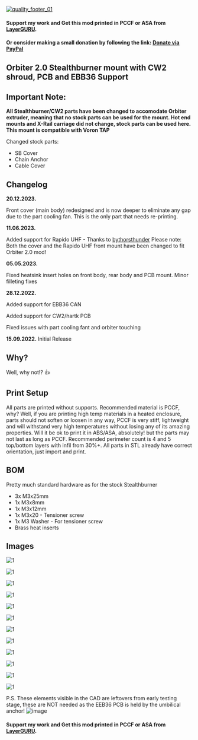 [![quality_footer_01](https://user-images.githubusercontent.com/74976689/211813069-14bc61b6-7e83-4545-9fdf-7c2d451e0e5c.jpg)](https://layerguru.com/product/voron-stealthburner-orbiter-2-0/)

#### Support my work and Get this mod printed in PCCF or ASA from [LayerGURU](https://layerguru.com/product/voron-stealthburner-orbiter-2-0/).
#### Or consider making a small donation by following the link: [Donate via PayPal](https://www.paypal.com/donate/?hosted_button_id=JEFNGBEDW79CC)

## Orbiter 2.0 Stealthburner mount with CW2 shroud, PCB and EBB36 Support

## Important Note:

**All Stealthburner/CW2 parts have been changed to accomodate Orbiter extruder, meaning that no stock parts can be used for the mount. Hot end mounts and X-Rail carriage did not change, stock parts can be used here. This mount is compatible with Voron TAP**

Changed stock parts:

- SB Cover
- Chain Anchor
- Cable Cover

## Changelog
**20.12.2023.**

Front cover (main body) redesigned and is now deeper to eliminate any gap due to the part cooling fan. This is the only part that needs re-printing.

**11.06.2023.**

Added support for Rapido UHF - Thanks to [bythorsthunder](https://github.com/VoronDesign/VoronUsers/tree/master/printer_mods/bythorsthunder/Stealthburner_Rapido_Uhf)
Please note: Both the cover and the Rapido UHF front mount have been changed to fit Orbiter 2.0 mod!


**05.05.2023.**

Fixed heatsink insert holes on front body, rear body and PCB mount.
Minor filleting fixes

**28.12.2022.**

Added support for EBB36 CAN

Added support for CW2/hartk PCB

Fixed issues with part cooling fant and orbiter touching

**15.09.2022.**
Initial Release








## Why?

Well, why not!? 👍

## Print Setup

All parts are printed without supports. Recommended material is PCCF, why? Well, if you are printing high temp materials in a heated enclosure, parts should not soften or loosen in any way, PCCF is very stiff, lightweight and will withstand very high temperatures without losing any of its amazing properties. Will it be ok to print it in ABS/ASA, absolutely! but the parts may not last as long as PCCF. Recommended perimeter count is 4 and 5 top/bottom layers with infil from 30%+. All parts in STL already have correct orientation, just import and print.


## BOM

Pretty much standard hardware as for the stock Stealthburner

- 3x M3x25mm
- 1x M3x8mm
- 1x M3x12mm
- 1x M3x20 - Tensioner screw
- 1x M3 Washer - For tensioner screw
- Brass heat inserts


## Images

![1](/Orbiter_2.0_SB_CW2_Enclosed/Images/Orbiter_2.0_SB_CW2_Enclosed__006.jpg)

![1](/Orbiter_2.0_SB_CW2_Enclosed/Images/Orbiter_2.0_SB_CW2_Enclosed__007.jpg)

![1](/Orbiter_2.0_SB_CW2_Enclosed/Images/Orbiter_2.0_SB_CW2_Enclosed__008.jpg)

![1](/Orbiter_2.0_SB_CW2_Enclosed/Images/Orbiter_2.0_SB_CW2_Enclosed__009.jpg)

![1](/Orbiter_2.0_SB_CW2_Enclosed/Images/Orbiter_2.0_SB_CW2_Enclosed__010.jpg)

![1](/Orbiter_2.0_SB_CW2_Enclosed/Images/Orbiter_2.0_SB_CW2_Enclosed__011.jpg)

![1](/Orbiter_2.0_SB_CW2_Enclosed/Images/Orbiter_2.0_SB_CW2_Enclosed__012.jpg)

![1](/Orbiter_2.0_SB_CW2_Enclosed/Images/Orbiter_2.0_SB_CW2_Enclosed__001.jpg)

![1](/Orbiter_2.0_SB_CW2_Enclosed/Images/Orbiter_2.0_SB_CW2_Enclosed__003.jpg)

![1](/Orbiter_2.0_SB_CW2_Enclosed/Images/Orbiter_2.0_SB_CW2_Enclosed__004.jpg)

![1](/Orbiter_2.0_SB_CW2_Enclosed/Images/Orbiter_2.0_SB_CW2_Enclosed__005.jpg)

![1](/Orbiter_2.0_SB_CW2_Enclosed/Images/Orbiter_2.0_SB_CW2_Enclosed__002.jpg)

P.S. These elements visible in the CAD are leftovers from early testing stage, these are NOT needed as the EEB36 PCB is held by the umbilical anchor!
![image](https://user-images.githubusercontent.com/74976689/236455839-efc96d1c-4cca-4bc2-8c47-83b186b691b5.png)


#### Support my work and Get this mod printed in PCCF or ASA from [LayerGURU](https://layerguru.com/product/voron-stealthburner-orbiter-2-0/).
